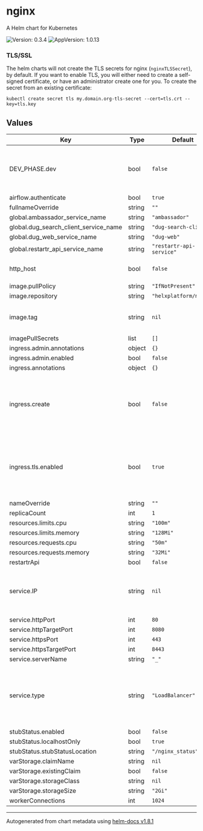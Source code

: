 # nginx

A Helm chart for Kubernetes

![Version: 0.3.4](https://img.shields.io/badge/Version-0.3.4-informational?style=flat-square) ![AppVersion: 1.0.13](https://img.shields.io/badge/AppVersion-1.0.13-informational?style=flat-square)

### TLS/SSL

The helm charts will not create the TLS secrets for nginx (`nginxTLSSecret`), by default. If you want to enable TLS, you will either need to create a self-signed certificate, or have an administrator create one for you. To create the secret from an existing certificate:

```
kubectl create secret tls my.domain.org-tls-secret --cert=tls.crt --key=tls.key
```

## Values

| Key | Type | Default | Description |
|-----|------|---------|-------------|
| DEV_PHASE.dev | bool | `false` | Set the DEV_PHASE.dev True, if Appstore/Tycho running locally. Else, set it to False |
| airflow.authenticate | bool | `true` |  |
| fullnameOverride | string | `""` |  |
| global.ambassador_service_name | string | `"ambassador"` |  |
| global.dug_search_client_service_name | string | `"dug-search-client"` |  |
| global.dug_web_service_name | string | `"dug-web"` |  |
| global.restartr_api_service_name | string | `"restartr-api-service"` |  |
| http_host | bool | `false` | For TACC, set this to true and specify the hostname |
| image.pullPolicy | string | `"IfNotPresent"` |  |
| image.repository | string | `"helxplatform/nginx"` |  |
| image.tag | string | `nil` | Overrides the image tag whose default is the chart appVersion. |
| imagePullSecrets | list | `[]` |  |
| ingress.admin.annotations | object | `{}` |  |
| ingress.admin.enabled | bool | `false` |  |
| ingress.annotations | object | `{}` |  |
| ingress.create | bool | `false` | Whether to create an Ingress resource or not. New installations of helx should set this to true to avoid needing to request a static IP. |
| ingress.tls.enabled | bool | `true` | Values inserted into the TLS block come from SSL.nginxTLSSecret and service.serverName for backward compatibility |
| nameOverride | string | `""` |  |
| replicaCount | int | `1` |  |
| resources.limits.cpu | string | `"100m"` |  |
| resources.limits.memory | string | `"128Mi"` |  |
| resources.requests.cpu | string | `"50m"` |  |
| resources.requests.memory | string | `"32Mi"` |  |
| restartrApi | bool | `false` |  |
| service.IP | string | `nil` | The static IP for this service, assigned to you by cluster administrators. Ignored if ingress.create=true. |
| service.httpPort | int | `80` |  |
| service.httpTargetPort | int | `8080` |  |
| service.httpsPort | int | `443` |  |
| service.httpsTargetPort | int | `8443` |  |
| service.serverName | string | `"_"` |  |
| service.type | string | `"LoadBalancer"` | can be LoadBalancer or ClusterIP. If ingress.create=true, this setting is ignored and defaulted to ClusterIP |
| stubStatus.enabled | bool | `false` |  |
| stubStatus.localhostOnly | bool | `true` |  |
| stubStatus.stubStatusLocation | string | `"/nginx_status"` |  |
| varStorage.claimName | string | `nil` |  |
| varStorage.existingClaim | bool | `false` |  |
| varStorage.storageClass | string | `nil` |  |
| varStorage.storageSize | string | `"2Gi"` |  |
| workerConnections | int | `1024` |  |

----------------------------------------------
Autogenerated from chart metadata using [helm-docs v1.8.1](https://github.com/norwoodj/helm-docs/releases/v1.8.1)
